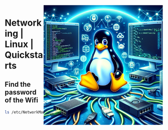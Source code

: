 <img src="assets/linux-networking.webp" alt="Linux (Tux) networking" style="width: 380px;" align="right">

# Networking | Linux | Quickstarts
## Find the password of the Wifi
```bash
ls /etc/NetworkManager/system-connections/
```
